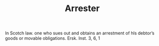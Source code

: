 ---
title: Arrester
letter: A
permalink: "/definitions/arrester.html"
body: In Scotch law. one who sues out and obtains an arrestment of hls debtor’s goods
  or movable obligations. Ersk. Inst. 3, 6, 1
published_at: '2018-07-07'
layout: post
---